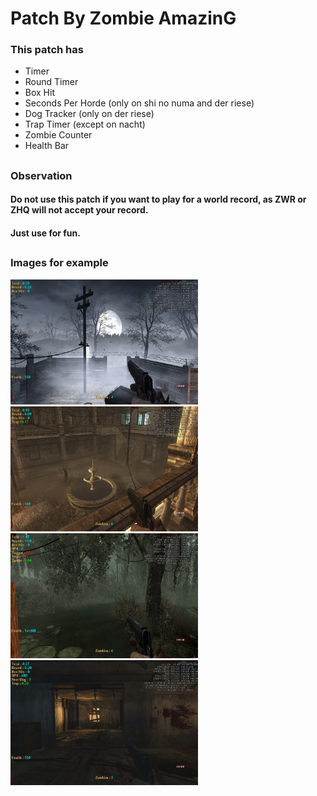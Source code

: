# Patch By Zombie AmazinG
### This patch has
- Timer
- Round Timer
- Box Hit
- Seconds Per Horde (only on shi no numa and der riese)
- Dog Tracker (only on der riese)
- Trap Timer (except on nacht)
- Zombie Counter
- Health Bar

##

### Observation
#### Do not use this patch if you want to play for a world record, as ZWR or ZHQ will not accept your record.
#### Just use for fun.

##
### Images for example
<img src="./images/shot0058.jpg" alt="Nacht Der Untoten" width="300" height="200">
<img src="./images/shot0057.jpg" alt="Verruckt" width="300" height="200">
<img src="./images/shot0056.jpg" alt="Shi No Numa" width="300" height="200">
<img src="./images/shot0055.jpg" alt="Der Riese" width="300" height="200">

